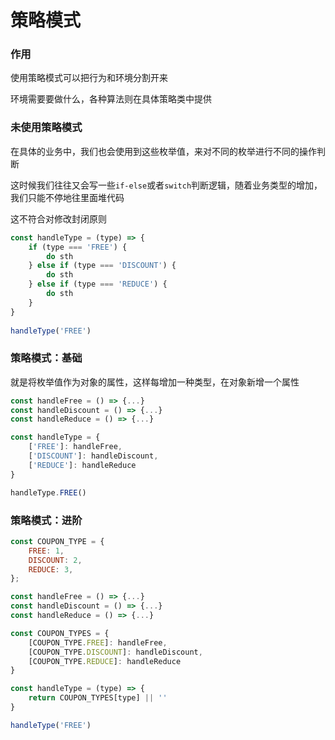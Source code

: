 # 策略模式

### 作用

使用策略模式可以把行为和环境分割开来

环境需要要做什么，各种算法则在具体策略类中提供



### 未使用策略模式

在具体的业务中，我们也会使用到这些枚举值，来对不同的枚举进行不同的操作判断

这时候我们往往又会写一些`if-else`或者`switch`判断逻辑，随着业务类型的增加，我们只能不停地往里面堆代码

这不符合对修改封闭原则

```js
const handleType = (type) => {
    if (type === 'FREE') {
        do sth
    } else if (type === 'DISCOUNT') {
        do sth
    } else if (type === 'REDUCE') {
        do sth
    }
}
    
handleType('FREE')
```



### 策略模式：基础

就是将枚举值作为对象的属性，这样每增加一种类型，在对象新增一个属性

```js
const handleFree = () => {...}
const handleDiscount = () => {...}
const handleReduce = () => {...}

const handleType = {
    ['FREE']: handleFree,
    ['DISCOUNT']: handleDiscount,
    ['REDUCE']: handleReduce
}

handleType.FREE()
```



### 策略模式：进阶

```js
const COUPON_TYPE = {
    FREE: 1,
    DISCOUNT: 2,
    REDUCE: 3,
};

const handleFree = () => {...}
const handleDiscount = () => {...}
const handleReduce = () => {...}

const COUPON_TYPES = {
    [COUPON_TYPE.FREE]: handleFree,
    [COUPON_TYPE.DISCOUNT]: handleDiscount,
    [COUPON_TYPE.REDUCE]: handleReduce
}

const handleType = (type) => {
    return COUPON_TYPES[type] || ''
}

handleType('FREE')
```

